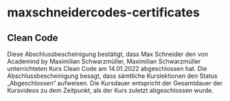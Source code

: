 # maxschneidercodes-certificates
 
 ## Clean Code
Diese Abschlussbescheinigung bestätigt, dass Max Schneider den von Academind by Maximilian Schwarzmüller, Maximilian Schwarzmüller unterrichteten Kurs Clean Code am 14.01.2022 abgeschlossen hat. Die Abschlussbescheinigung besagt, dass sämtliche Kurslektionen den Status „Abgeschlossen“ aufweisen. Die Kursdauer entspricht der Gesamtdauer der Kursvideos zu dem Zeitpunkt, als der Kurs zuletzt abgeschlossen wurde.
